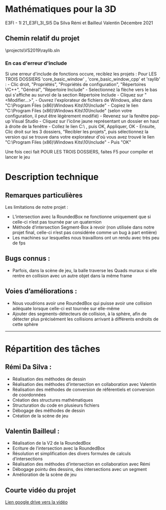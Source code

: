 # Mathématiques pour la 3D
  
  E3FI - 1l
  21_E3FI_3I_SI5
  Da Silva Rémi et Bailleul Valentin
  Décembre 2021


## Chemin relatif du projet
  \projects\VS2019\raylib.sln

### En cas d'erreur d'include
Si une erreur d'include de fonctions occure, reciblez les projets :
Pour LES TROIS DOSSIERS 'core_basic_window' , 'core_basic_window_cpp' et 'raylib' :
    - Clic droit, "Propriétés", "Propriétés de configuration", "Répertoires VC++", "Général", "Répertoire Include"
    - Selectionnez la flèche vers le bas qui s'affiche au survol de la section Répertoire Include
    - Cliquez sur "<Modifier...>",
    - Ouvrez l'explorateur de fichiers de Windows, allez dans "C:\Program Files (x86)\Windows Kits\10\Include"
    - Copiez le lien "C:\Program Files (x86)\Windows Kits\10\Include" (selon votre configuration, il peut être légèrement modifié)
    - Revenez sur la fenêtre pop-up Visual Studio
    - Cliquez sur l'icône jaune représentant un dossier en haut à droite de la fenêtre
    - Collez le lien C:\ , puis OK, Appliquer, OK
    - Ensuite, Clic droit sur les 3 dossiers, "Recibler les projets", puis sélectionnez la version qui se trouve dans votre explorateur d'où vous avez trouvé le lien "C:\Program Files (x86)\Windows Kits\10\Include"
    - Puis "OK"

Une fois ceci fait POUR LES TROIS DOSSIERS, faites F5 pour compiler et lancer le jeu

# Description technique

## Remarques particulières
Les limitations de notre projet :
* L’intersection avec la RoundedBox  ne fonctionne uniquement que si celle-ci n’est pas tournée par un quaternion
* Méthode d’intersection Segment-Box à revoir (non utilisée dans notre projet final, celle-ci n’est pas considérée comme un bug à part entière)
* Les machines sur lesquelles nous travaillons ont un rendu avec très peu de fps


## Bugs connus :
* Parfois, dans la scène de jeu, la balle traverse les Quads muraux si elle rentre en collision avec un autre objet dans la même frame


## Voies d’améliorations :
* Nous voudrions avoir une RoundedBox qui puisse avoir une collision adéquate lorsque celle-ci est tournée sur elle-même
* Ajouter des segments-détecteurs de collision, à la sphère, afin de détecter plus précisément les collisions arrivant à différents endroits de cette sphère


<hr />


# Répartition des tâches
## Rémi Da Silva : 
* Réalisation des méthodes de dessin
* Réalisation des méthodes d’intersection en collaboration avec Valentin
* Réalisation des méthodes de conversion de référentiels et conversion de coordonnées
* Création des structures mathématiques
* Structuration du code en plusieurs fichiers
* Débogage des méthodes de dessin
* Création de la scène de jeu


## Valentin Bailleul : 
* Réalisation de la V2 de la RoundedBox
* Ecriture de l’intersection avec la RoundedBox
* Résolution et simplification des divers formules de calculs d’intersections
* Réalisation des méthodes d’intersection en collaboration avec Rémi
* Débogage pointu des dessins, des intersections avec un segment
* Amélioration de la scène de jeu


## Courte vidéo du projet
[Lien google drive vers la vidéo](https://drive.google.com/file/d/1Tb73aJxSwJBbJnyB7VOgOq8hKEaePGPa/view?usp=sharing)